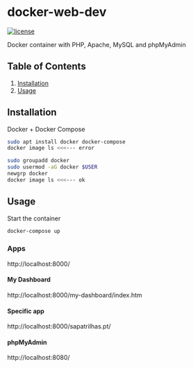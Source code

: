 # docker-web-dev

[![license](https://img.shields.io/badge/License-MIT-blue.svg?style=flat)](LICENSE)

Docker container with PHP, Apache, MySQL and phpMyAdmin

## Table of Contents

1. [Installation](#installation)
1. [Usage](#usage)

## Installation

Docker + Docker Compose

```sh
sudo apt install docker docker-compose
docker image ls <<<--- error
```

```sh
sudo groupadd docker
sudo usermod -aG docker $USER
newgrp docker
docker image ls <<<--- ok
```

## Usage

Start the container

```sh
docker-compose up
```

### Apps

http://localhost:8000/

#### My Dashboard

http://localhost:8000/my-dashboard/index.htm

#### Specific app

http://localhost:8000/sapatrilhas.pt/

#### phpMyAdmin

http://localhost:8080/
